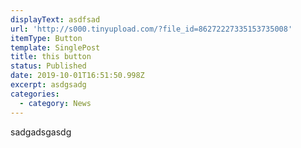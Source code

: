 ```yaml
---
displayText: asdfsad
url: 'http://s000.tinyupload.com/?file_id=86272227335153735008'
itemType: Button
template: SinglePost
title: this button
status: Published
date: 2019-10-01T16:51:50.998Z
excerpt: asdgsadg
categories:
  - category: News
---
```

sadgadsgasdg
